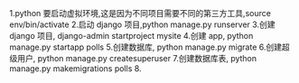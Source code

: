 1.python 要启动虚拟环境,这是因为不同项目需要不同的第三方工具,source env/bin/activate 2.启动 django 项目,python manage.py runserver 3.创建 django 项目, django-admin startproject mysite 4.创建 app, python manage.py startapp polls 5.创建数据库, python manage.py migrate 6.创建超级用户, python manage.py createsuperuser 7.创建数据库表, python manage.py makemigrations polls 8.
